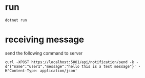 # run
```
dotnet run
```

# receiving message

send the following command to server
```
curl -XPOST https://localhost:5001/api/notification/send -k -d'{"name":"user1","message":"hello this is a test message"}' -H'Content-Type: application/json'
```
